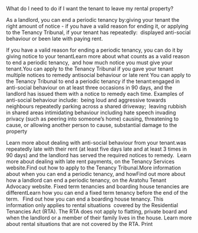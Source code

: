 What do I need to do if I want the tenant to leave my rental property?

As a landlord, you can end a periodic tenancy by:giving your tenant the right amount of notice - if you have a valid reason for ending it, or
applying to the Tenancy Tribunal, if your tenant has repeatedly:
 displayed anti-social behaviour or
been late with paying rent. 

If you have a valid reason for ending a periodic tenancy, you can do it by giving notice to your tenantLearn more about what counts as a valid reason to end a periodic tenancy,  and how much notice you must give your tenant.You can apply to the Tenancy Tribunal if you gave your tenant multiple notices to remedy antisocial behaviour or late rent You can apply to the Tenancy Tribunal to end a periodic tenancy if the tenant:engaged in anti-social behaviour on at least three occasions in 90 days, and the landlord has issued them with a notice to remedy each time. Examples of anti-social behaviour include: 
being loud and aggressive towards neighbours
repeatedly parking across a shared driveway; 
leaving rubbish in shared areas
intimidating behaviour including hate speech
invading privacy (such as peering into someone’s home)
causing, threatening to cause, or allowing another person to cause, substantial damage to the property

Learn more about dealing with anti-social behaviour from your tenant.was repeatedly late with their rent (at least five days late and at least 3 times in 90 days) and the landlord has served the required notices to remedy. 
Learn more about dealing with late rent payments, on the Tenancy Services website.Find out how to apply to the Tenancy Tribunal.More information about when you can end a periodic tenancy, and howFind out more about how a landlord can end a periodic tenancy, on the Aratohu Tenant Advocacy website. Fixed term tenancies and boarding house tenancies are differentLearn how you can end a fixed term tenancy before the end of the term.  
Find out how you can end a boarding house tenancy.
This information only applies to rental situations  covered by the Residential Tenancies Act (RTA). The RTA does not apply to flatting, private board and when the landlord or a member of their family lives in the house. Learn more about rental situations that are not covered by the RTA.  Print 